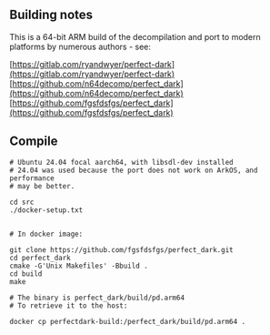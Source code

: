 ## Building notes

This is a 64-bit ARM build of the decompilation and port to modern platforms by numerous authors - see:

[https://gitlab.com/ryandwyer/perfect-dark](https://gitlab.com/ryandwyer/perfect-dark)
 [https://github.com/n64decomp/perfect_dark](https://github.com/n64decomp/perfect_dark)
 [https://github.com/fgsfdsfgs/perfect_dark](https://github.com/fgsfdsfgs/perfect_dark)


## Compile

```
# Ubuntu 24.04 focal aarch64, with libsdl-dev installed
# 24.04 was used because the port does not work on ArkOS, and performance
# may be better.

cd src
./docker-setup.txt


# In docker image:

git clone https://github.com/fgsfdsfgs/perfect_dark.git
cd perfect_dark
cmake -G'Unix Makefiles' -Bbuild .
cd build
make

# The binary is perfect_dark/build/pd.arm64
# To retrieve it to the host:

docker cp perfectdark-build:/perfect_dark/build/pd.arm64 .

```
